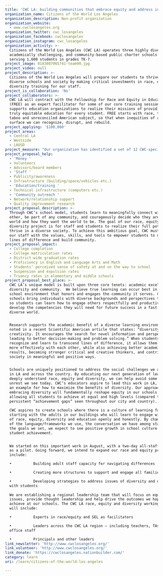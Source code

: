 ```yaml
---
title: 'CWC LA: building communities that embrace equity and address injustice'
organization_name: Citizens of the World Los Angeles
organization_description: Non-profit organization
organization_website:
  - www.cwclosangeles.org
organization_twitter: cwc_losangeles
organization_facebook: cwclosangeles
organization_instagram: cwc_losangeles
organization_activity: >-
  Citizens of the World Los Angeles (CWC LA) operates three highly diverse,
  academically challenging, and community-based public charter schools currently
  serving 1,600 students in grades TK-7.
project_image: 0183087065741-team90.jpg
project_video: null
project_description: >-
  Citizens of the World Los Angeles will prepare our students to thrive in our
  diverse schools and society by making critical investments in race, equity and
  diversity training for our staff.
project_is_collaboration: 'No'
project_collaborators: >-
  CWC LA will contract with the Fellowship for Race and Equity in Education
  (FREE) as an expert facilitator for some of our core training sessions. FREE
  supports education organizations to realize their missions of providing a
  truly equitable education for every student. FREE starts with race, the most
  taboo and unreconciled American subject, so that when inequities of any kind
  surface we can recognize, disrupt, and rebuild.
project_applying: '$100,000'
project_areas:
  - Central LA
  - Westside
  - LAUSD
project_measure: "Our organization has identified a set of 12 CWC-specific “dispositions” we aim to develop in our students. The dispositions are as follows:\n•\tSelf: self-aware, response-able, confident, agile, courageous\n•\tTogether: culturally competent, curious, empathetic, compassionate\n•\tWorld: systems thinker, global, scholarly\nAs CWC approaches learning with a strategic equity focus, we anticipate our graduates will more fully embody these 12 dispositions.\n\nAdditionally, we will define and measure success for this project using a variety of metrics pertaining to race and equity, including:\n\n•Teachers and Staff \n\t-Diverse hiring practices and talent pipelines\n\t-Modeling behavior of successfully engaging in crucial conversations about race and equity\n\t-Feedback from continuing education/PD/dialogue\n\t-Feedback on school culture\n\t-Shared understanding of definitions and key terms  (e.g., diversity)\n\n•Families\n\t-Feedback on school culture and access to the school community\n\t-Implementation of structures to ensure equitable parent voices\n\n•Students\n\t-Feedback on school culture\n\t-Observed student leadership and agency\n\t-Development of a plan to address issues of diversity and difference with students\n\t-Shared language and values among students"
project_proposal_help:
  - 'Money '
  - Volunteers
  - Advisors/board members
  - 'Staff '
  - Publicity/awareness
  - Infrastructure (building/space/vehicles etc.)
  - 'Education/training '
  - Technical infrastructure (computers etc.)
  - 'Community outreach '
  - Network/relationship support
  - Quality improvement research
project_proposal_description: >-
  Through CWC’s school model, students learn to meaningfully connect with each
  other, be part of any community, and courageously decide who they are in the
  world and how they want the world to be. The goal of our race, equity and
  diversity project is for staff and students to realize their full potential to
  thrive in a diverse society. To achieve this ambitious goal, CWC must equip
  our staff with the values, skills, and tools to empower students to navigate
  lines of difference and build community.
project_proposal_impact:
  - College completion
  - College matriculation rates
  - District-wide graduation rates
  - Proficiency in English and Language Arts and Math
  - Students’ perceived sense of safety at and on the way to school
  - Suspension and expulsion rates
  - Truancy rates in elementary and middle schools
project_proposal_best_place: >-
  CWC LA’s unique model is built upon three core tenets: academic excellence,
  diversity and community.  We believe true learning can occur best in a diverse
  school environment that honors and engages the community it serves. CWC
  schools bring individuals with diverse backgrounds and perspectives together,
  so students can learn how to engage others respectfully and productively, and
  develop the competencies they will need for future success in a fast-paced,
  diverse world.


  Research supports the academic benefit of a diverse learning environment, as
  noted in a recent Scientific American article that states: “diversity enhances
  creativity. It encourages the search for novel information and perspectives,
  leading to better decision-making and problem solving.” When students
  recognize and learn to transcend lines of difference, it allows them to work
  more effectively with each other, while also achieving better academic
  results, becoming stronger critical and creative thinkers, and contributing to
  society in meaningful and positive ways.


  Schools are uniquely positioned to address the social challenges we are facing
  in LA and across the country. By educating our next generation of leaders to
  deeply understand race, equity and diversity, we can help avoid some of the
  unrest we see today. CWC’s educators aspire to lead this work in LA, setting
  an example for how to maximize the benefits of diversity. Our approach to
  embracing diversity will fundamentally reshape equity in our schools by
  allowing all students to achieve at equal and high levels (compared to the
  persistent “achievement gaps” seen throughout our city and country).
   
  CWC aspires to create schools where there is a culture of learning for all,
  starting with the adults in our buildings who will learn to engage with issues
  of race, equity, diversity and education openly and honestly. By changing some
  of the language/frameworks we use, the conversation we have among staff and
  the goals we set, we expect to see positive growth in school culture and
  student achievement.


  We started on this important work in August, with a two-day all-staff training
  as a pilot. Going forward, we intend to expand our race and equity project to
  include:

  •          Building adult staff capacity for navigating differences

  •          Creating more structures to support and engage all families

  •          Developing strategies to address issues of diversity and difference
  with students
   
  We are establishing a regional leadership team that will focus on equity
  issues, provide thought leadership and help drive the outcomes we hope to
  achieve at our schools. The CWC LA race, equity and diversity working group
  will include:

  •          Experts in race/equity and SEL as facilitators

  •          Leaders across the CWC LA region – including teachers, TAs, and
  office staff

  •          Principals and other leaders
link_newsletter: 'http://www.cwclosangeles.org/'
link_volunteer: 'http://www.cwclosangeles.org/'
link_donate: 'https://cwclosangeles.nationbuilder.com/'
category: learn
uri: /learn/citizens-of-the-world-los-angeles

---
```

